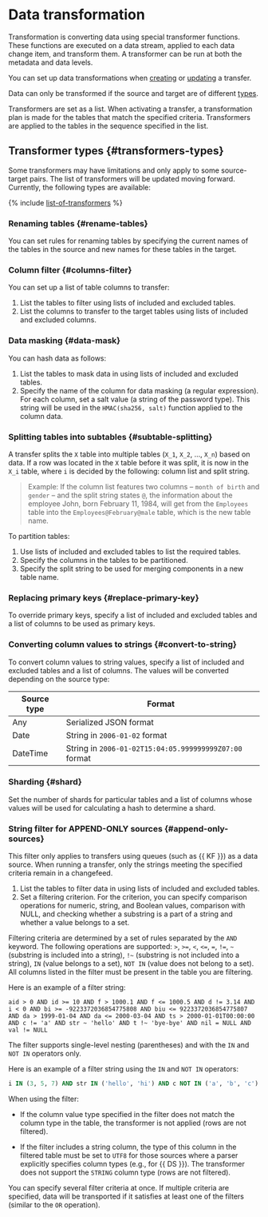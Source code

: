 # Data transformation

Transformation is converting data using special transformer functions. These functions are executed on a data stream, applied to each data change item, and transform them. A transformer can be run at both the metadata and data levels.

You can set up data transformations when [creating](../operations/transfer.md#create) or [updating](../operations/transfer.md#update) a transfer.

Data can only be transformed if the source and target are of different [types](../concepts/index.md#connectivity-matrix).

Transformers are set as a list. When activating a transfer, a transformation plan is made for the tables that match the specified criteria. Transformers are applied to the tables in the sequence specified in the list.

## Transformer types {#transformers-types}

Some transformers may have limitations and only apply to some source-target pairs. The list of transformers will be updated moving forward. Currently, the following types are available:

{% include [list-of-transformers](../../_includes/data-transfer/list-of-transformers.md) %}

### Renaming tables {#rename-tables}

You can set rules for renaming tables by specifying the current names of the tables in the source and new names for these tables in the target.

### Column filter {#columns-filter}

You can set up a list of table columns to transfer:

1. List the tables to filter using lists of included and excluded tables.
1. List the columns to transfer to the target tables using lists of included and excluded columns.

### Data masking {#data-mask}

You can hash data as follows:

1. List the tables to mask data in using lists of included and excluded tables.
1. Specify the name of the column for data masking (a regular expression). For each column, set a salt value (a string of the password type). This string will be used in the `HMAC(sha256, salt)` function applied to the column data.

### Splitting tables into subtables {#subtable-splitting}

A transfer splits the `X` table into multiple tables (`X_1`, `X_2`, ..., `X_n`) based on data. If a row was located in the `X` table before it was split, it is now in the `X_i` table, where `i` is decided by the following: column list and split string.

> Example:
> If the column list features two columns – `month of birth` and `gender` – and the split string states `@`, the information about the employee John, born February 11, 1984, will get from the `Employees` table into the `Employees@February@male` table, which is the new table name.

To partition tables:

1. Use lists of included and excluded tables to list the required tables.
1. Specify the columns in the tables to be partitioned.
1. Specify the split string to be used for merging components in a new table name.

### Replacing primary keys {#replace-primary-key}

To override primary keys, specify a list of included and excluded tables and a list of columns to be used as primary keys.

### Converting column values to strings {#convert-to-string}

To convert column values to string values, specify a list of included and excluded tables and a list of columns. The values will be converted depending on the source type:

| Source type | Format                                            |
|--------------|---------------------------------------------------|
| Any          | Serialized JSON format                       |
| Date         | String in `2006-01-02` format                          |
| DateTime     | String in `2006-01-02T15:04:05.999999999Z07:00` format |

### Sharding {#shard}

Set the number of shards for particular tables and a list of columns whose values will be used for calculating a hash to determine a shard.

### String filter for APPEND-ONLY sources {#append-only-sources}

This filter only applies to transfers using queues (such as {{ KF }}) as a data source. When running a transfer, only the strings meeting the specified criteria remain in a changefeed.

1. List the tables to filter data in using lists of included and excluded tables.
1. Set a filtering criterion. For the criterion, you can specify comparison operations for numeric, string, and Boolean values, comparison with NULL, and checking whether a substring is a part of a string and whether a value belongs to a set.

Filtering criteria are determined by a set of rules separated by the `AND` keyword. The following operations are supported: `>`, `>=`, `<`, `<=`, `=`, `!=`, `~` (substring is included into a string), `!~` (substring is not included into a string), `IN` (value belongs to a set), `NOT IN` (value does not belong to a set). All columns listed in the filter must be present in the table you are filtering.

Here is an example of a filter string:
```text
aid > 0 AND id >= 10 AND f > 1000.1 AND f <= 1000.5 AND d != 3.14 AND i < 0 AND bi >= -9223372036854775808 AND biu <= 9223372036854775807 AND da > 1999-01-04 AND da <= 2000-03-04 AND ts > 2000-01-01T00:00:00 AND c != 'a' AND str ~ 'hello' AND t !~ 'bye-bye' AND nil = NULL AND val != NULL
```

The filter supports single-level nesting (parentheses) and with the `IN` and `NOT IN` operators only.

Here is an example of a filter string using the `IN` and `NOT IN` operators:
```sql
i IN (3, 5, 7) AND str IN ('hello', 'hi') AND c NOT IN ('a', 'b', 'c')
```

When using the filter:

* If the column value type specified in the filter does not match the column type in the table, the transformer is not applied (rows are not filtered).

* If the filter includes a string column, the type of this column in the filtered table must be set to `UTF8` for those sources where a parser explicitly specifies column types (e.g., for {{ DS }}). The transformer does not support the `STRING` column type (rows are not filtered).

You can specify several filter criteria at once. If multiple criteria are specified, data will be transported if it satisfies at least one of the filters (similar to the `OR` operation).

